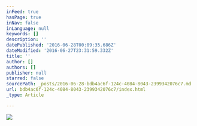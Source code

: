 ```yaml
---
inFeed: true
hasPage: true
inNav: false
inLanguage: null
keywords: []
description: ''
datePublished: '2016-06-28T00:09:35.686Z'
dateModified: '2016-06-27T23:31:59.332Z'
title: ''
author: []
authors: []
publisher: null
starred: false
sourcePath: _posts/2016-06-28-bdb4ac6f-124c-4084-8043-2399342076c7.md
url: bdb4ac6f-124c-4084-8043-2399342076c7/index.html
_type: Article

---
```

![](https://the-grid-user-content.s3-us-west-2.amazonaws.com/9df4fbab-5f39-46fb-984b-a2344b9ca681.jpg)